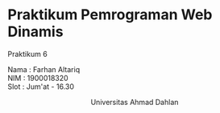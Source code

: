 # Praktikum Pemrograman Web Dinamis
Praktikum 6
  
Nama  : Farhan Altariq  
NIM   : 1900018320  
Slot  : Jum'at - 16.30
  
<center>Universitas Ahmad Dahlan</center>
